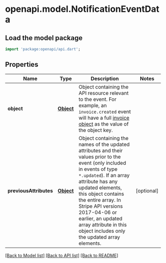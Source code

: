 # openapi.model.NotificationEventData

## Load the model package
```dart
import 'package:openapi/api.dart';
```

## Properties
Name | Type | Description | Notes
------------ | ------------- | ------------- | -------------
**object** | [**Object**](.md) | Object containing the API resource relevant to the event. For example, an `invoice.created` event will have a full [invoice object](https://stripe.com/docs/api#invoice_object) as the value of the object key. | 
**previousAttributes** | [**Object**](.md) | Object containing the names of the updated attributes and their values prior to the event (only included in events of type `*.updated`). If an array attribute has any updated elements, this object contains the entire array. In Stripe API versions 2017-04-06 or earlier, an updated array attribute in this object includes only the updated array elements. | [optional] 

[[Back to Model list]](../README.md#documentation-for-models) [[Back to API list]](../README.md#documentation-for-api-endpoints) [[Back to README]](../README.md)


